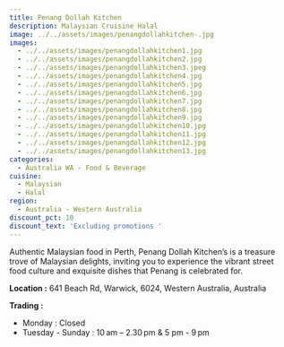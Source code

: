 ```yaml
---
title: Penang Dollah Kitchen
description: Malaysian Cruisine Halal
image: ../../assets/images/penangdollahkitchen-.jpg
images:
  - ../../assets/images/penangdollahkitchen1.jpg
  - ../../assets/images/penangdollahkitchen2.jpg
  - ../../assets/images/penangdollahkitchen3.jpeg
  - ../../assets/images/penangdollahkitchen4.jpg
  - ../../assets/images/penangdollahkitchen5.jpg
  - ../../assets/images/penangdollahkitchen6.jpg
  - ../../assets/images/penangdollahkitchen7.jpg
  - ../../assets/images/penangdollahkitchen8.jpg
  - ../../assets/images/penangdollahkitchen9.jpg
  - ../../assets/images/penangdollahkitchen10.jpg
  - ../../assets/images/penangdollahkitchen11.jpg
  - ../../assets/images/penangdollahkitchen12.jpg
  - ../../assets/images/penangdollahkitchen13.jpg
categories:
  - Australia WA - Food & Beverage
cuisine:
  - Malaysian
  - Halal
region:
  - Australia - Western Australia
discount_pct: 10
discount_text: 'Excluding promotions '
---
```


Authentic Malaysian food in Perth, Penang Dollah Kitchen’s is a treasure trove of Malaysian delights, inviting you to experience the vibrant street food culture and exquisite dishes that Penang is celebrated for.

**Location :** 641 Beach Rd, Warwick, 6024, Western Australia, Australia

**Trading :**

- Monday : Closed
- Tuesday - Sunday : 10 am – 2.30 pm & 5 pm - 9 pm
